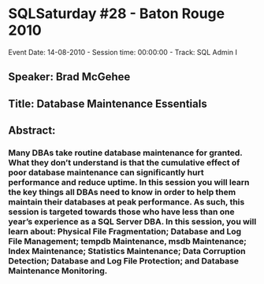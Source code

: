 # SQLSaturday #28 - Baton Rouge 2010
Event Date: 14-08-2010 - Session time: 00:00:00 - Track: SQL Admin I
## Speaker: Brad McGehee
## Title: Database Maintenance Essentials
## Abstract:
### Many DBAs take routine database maintenance for granted. What they don’t understand is that the cumulative effect of poor database maintenance can significantly hurt performance and reduce uptime. In this session you will learn the key things all DBAs need to know in order to help them maintain their databases at peak performance. As such, this session is targeted towards those who have less than one year’s experience as a SQL Server DBA. In this session, you will learn about: Physical File Fragmentation; Database and Log File Management; tempdb Maintenance, msdb Maintenance; Index Maintenance; Statistics Maintenance; Data Corruption Detection; Database and Log File Protection; and Database Maintenance Monitoring.
